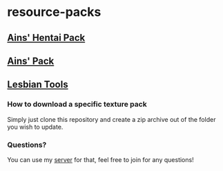 # resource-packs
## [Ains' Hentai Pack](https://github.com/AI-nsley69/resource-packs/tree/master/Ains-Hentai-Pack)
## [Ains' Pack](https://github.com/AI-nsley69/resource-packs/tree/master/Ains-Pack)
## [Lesbian Tools](https://github.com/AI-nsley69/resource-packs/tree/master/Lesbian-Tools)

### How to download a specific texture pack
Simply just clone this repository and create a zip archive out of the folder you wish to update.

### Questions?
You can use my [server](https://discord.gg/W23hUSewzG) for that, feel free to join for any questions!
